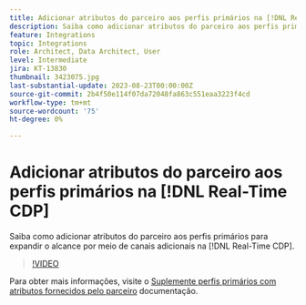 ```yaml
---
title: Adicionar atributos do parceiro aos perfis primários na [!DNL Real-Time CDP]
description: Saiba como adicionar atributos do parceiro aos perfis primários para expandir o alcance por meio de canais adicionais na [!DNL Real-Time CDP].
feature: Integrations
topic: Integrations
role: Architect, Data Architect, User
level: Intermediate
jira: KT-13830
thumbnail: 3423075.jpg
last-substantial-update: 2023-08-23T00:00:00Z
source-git-commit: 2b4f50e114f07da72048fa863c551eaa3223f4cd
workflow-type: tm+mt
source-wordcount: '75'
ht-degree: 0%

---
```


# Adicionar atributos do parceiro aos perfis primários na [!DNL Real-Time CDP]

Saiba como adicionar atributos do parceiro aos perfis primários para expandir o alcance por meio de canais adicionais na [!DNL Real-Time CDP].

>[!VIDEO](https://video.tv.adobe.com/v/3423075/?quality=12&learn=on)

Para obter mais informações, visite o [Suplemente perfis primários com atributos fornecidos pelo parceiro](https://experienceleague.adobe.com/docs/experience-platform/rtcdp/use-cases/partner-data/supplement-first-party-profiles.html) documentação.
